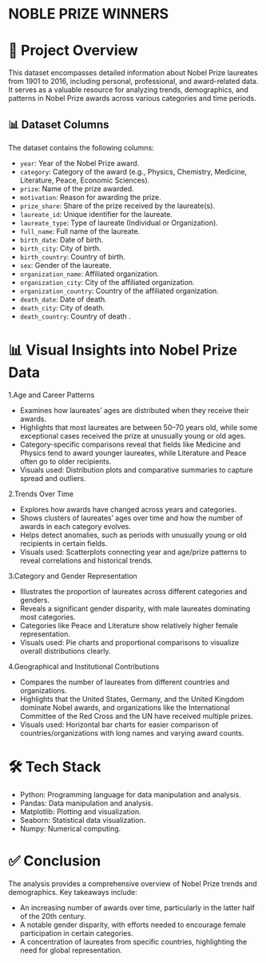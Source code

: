 # NOBLE PRIZE WINNERS
# 📘 Project Overview
This dataset encompasses detailed information about Nobel Prize laureates from 1901 to 2016, including personal, professional, and award-related data. It serves as a valuable resource for analyzing trends, demographics, and patterns in Nobel Prize awards across various categories and time periods.
## 📊 Dataset Columns
The dataset contains the following columns:
- `year`: Year of the Nobel Prize award.  
- `category`: Category of the award (e.g., Physics, Chemistry, Medicine, Literature, Peace, Economic Sciences).  
- `prize`: Name of the prize awarded.  
- `motivation`: Reason for awarding the prize.  
- `prize_share`: Share of the prize received by the laureate(s).  
- `laureate_id`: Unique identifier for the laureate.  
- `laureate_type`: Type of laureate (Individual or Organization).  
- `full_name`: Full name of the laureate.  
- `birth_date`: Date of birth.  
- `birth_city`: City of birth.  
- `birth_country`: Country of birth.  
- `sex`: Gender of the laureate.  
- `organization_name`: Affiliated organization.  
- `organization_city`: City of the affiliated organization.  
- `organization_country`: Country of the affiliated organization.  
- `death_date`: Date of death.  
- `death_city`: City of death.  
- `death_country`: Country of death . 

# 📊 Visual Insights into Nobel Prize Data
1.Age and Career Patterns
- Examines how laureates’ ages are distributed when they receive their awards.
- Highlights that most laureates are between 50–70 years old, while some exceptional cases received the prize at unusually young or old ages.
- Category-specific comparisons reveal that fields like Medicine and Physics tend to award younger laureates, while Literature and Peace often go to older recipients.
- Visuals used: Distribution plots and comparative summaries to capture spread and outliers.

2.Trends Over Time
- Explores how awards have changed across years and categories.
- Shows clusters of laureates’ ages over time and how the number of awards in each category evolves.
- Helps detect anomalies, such as periods with unusually young or old recipients in certain fields.
- Visuals used: Scatterplots connecting year and age/prize patterns to reveal correlations and historical trends.

3.Category and Gender Representation
- Illustrates the proportion of laureates across different categories and genders.
- Reveals a significant gender disparity, with male laureates dominating most categories.
- Categories like Peace and Literature show relatively higher female representation.
- Visuals used: Pie charts and proportional comparisons to visualize overall distributions clearly.

4.Geographical and Institutional Contributions
- Compares the number of laureates from different countries and organizations.
- Highlights that the United States, Germany, and the United Kingdom dominate Nobel awards, and organizations like the International Committee of the Red Cross and the UN have received multiple prizes.
- Visuals used: Horizontal bar charts for easier comparison of countries/organizations with long names and varying award counts.

# 🛠️ Tech Stack
- Python: Programming language for data manipulation and analysis.
- Pandas: Data manipulation and analysis.
- Matplotlib: Plotting and visualization.
- Seaborn: Statistical data visualization.
- Numpy: Numerical computing.

# ✅ Conclusion

The analysis provides a comprehensive overview of Nobel Prize trends and demographics. Key takeaways include:
- An increasing number of awards over time, particularly in the latter half of the 20th century.
- A notable gender disparity, with efforts needed to encourage female participation in certain categories.
- A concentration of laureates from specific countries, highlighting the need for global representation.
